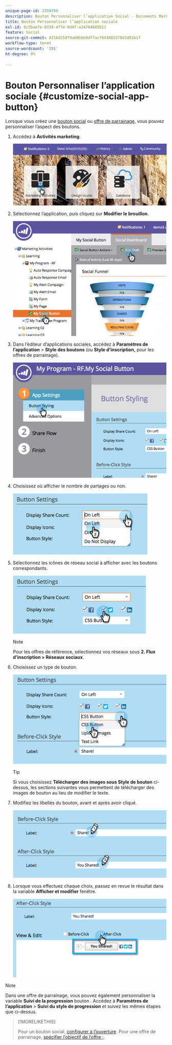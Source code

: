 ```yaml
---
unique-page-id: 2359759
description: Bouton Personnaliser l’application Social - Documents Marketo - Documentation du produit
title: Bouton Personnaliser l’application sociale
exl-id: 0c5baefe-8339-4f7e-9d4f-a34704685b11
feature: Social
source-git-commit: 431bd258f9a68bbb9df7acf043085578d3d91b1f
workflow-type: tm+mt
source-wordcount: '191'
ht-degree: 0%

---
```


# Bouton Personnaliser l’application sociale {#customize-social-app-button}

Lorsque vous créez une [bouton social](/help/marketo/product-docs/demand-generation/landing-pages/free-form-landing-pages/add-a-social-button-to-a-free-form-landing-page.md) ou [offre de parrainage](/help/marketo/product-docs/demand-generation/social/referral-offers/create-a-referral-offer.md), vous pouvez personnaliser l’aspect des boutons.

1. Accédez à **Activités marketing**.

   ![](assets/login-marketing-activities.png)

1. Sélectionnez l’application, puis cliquez sur **Modifier le brouillon**.

   ![](assets/image2014-9-23-17-3a3-3a34.png)

1. Dans l’éditeur d’applications sociales, accédez à **Paramètres de l’application** > **Style des boutons** (ou **Style d’inscription,** pour les offres de parrainage).

   ![](assets/image2014-9-23-17-3a3-3a57.png)

1. Choisissez où afficher le nombre de partages ou non.

   ![](assets/image2014-9-23-17-3a4-3a10.png)

1. Sélectionnez les icônes de réseau social à afficher avec les boutons correspondants.

   ![](assets/image2014-9-23-17-3a4-3a22.png)

   >[!NOTE]
   >
   >Pour les offres de référence, sélectionnez vos réseaux sous **2. Flux d’inscription > Réseaux sociaux**.

1. Choisissez un type de bouton.

   ![](assets/image2014-9-23-17-3a4-3a50.png)

   >[!TIP]
   >
   >Si vous choisissez **Télécharger des images sous Style de bouton** ci-dessus, les sections suivantes vous permettent de télécharger des images de bouton au lieu de modifier le texte.

1. Modifiez les libellés du bouton, avant et après avoir cliqué.

   ![](assets/image2014-9-23-17-3a5-3a30.png)

1. Lorsque vous effectuez chaque choix, passez en revue le résultat dans la variable **Afficher et modifier** fenêtre.

   ![](assets/image2014-9-23-17-3a5-3a42.png)

>[!NOTE]
>
>Dans une offre de parrainage, vous pouvez également personnaliser la variable **Suivi de la progression** bouton . Accédez à **Paramètres de l’application** > **Suivi du style de progression** et suivez les mêmes étapes que ci-dessus.

>[!MORELIKETHIS]
>
>Pour un bouton social, [configurer à l’ouverture](/help/marketo/product-docs/demand-generation/social/configuring-social-actions/configure-when-social-button-opens.md). Pour une offre de parrainage, [spécifier l’objectif de l’offre ;](/help/marketo/product-docs/demand-generation/social/referral-offers/specify-goal-for-referral-offer.md).

